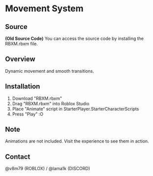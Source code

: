 # Movement System

## Source
**(Old Source Code)**
You can access the source code by installing the RBXM.rbxm file.

## Overview
Dynamic movement and smooth transitions.

## Installation
1. Download "RBXM.rbxm"
2. Drag "RBXM.rbxm" into Roblox Studio
3. Place "Animate" script in StarterPlayer.StarterCharacterScripts
4. Press "Play" :O

## Note
Animations are not included. Visit the experience to see them in action.

## Contact
@v8m79 (ROBLOX) / @lama1k (DISCORD)
